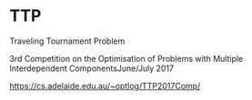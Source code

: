 # TTP
Traveling Tournament Problem

3rd Competition on the Optimisation of Problems with Multiple Interdependent ComponentsJune/July 2017

https://cs.adelaide.edu.au/~optlog/TTP2017Comp/
